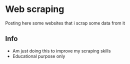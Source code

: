 # Web scraping
Posting here some websites that i scrap some data from it

## Info
- Am just doing this to improve my scraping skills
- Educational purpose only
